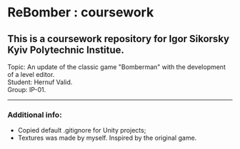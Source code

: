 # ReBomber : coursework

## This is a coursework repository for Igor Sikorsky Kyiv Polytechnic Institue.  

Topic: An update of the classic game "Bomberman" with the development of a level editor.  
Student: Hernuf Valid.  
Group: IP-01.  

---

### Additional info:

- Copied default .gitignore for Unity projects;
- Textures was made by myself. Inspired by the original game.
